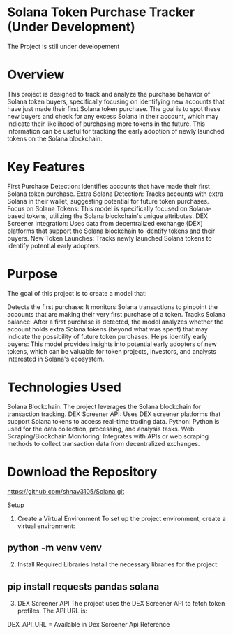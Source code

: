 # Solana Token Purchase Tracker (Under Development)
The Project is still under developement 

# Overview
This project is designed to track and analyze the purchase behavior of Solana token buyers, specifically focusing on identifying new accounts that have just made their first Solana token purchase. The goal is to spot these new buyers and check for any excess Solana in their account, which may indicate their likelihood of purchasing more tokens in the future. This information can be useful for tracking the early adoption of newly launched tokens on the Solana blockchain.

# Key Features
First Purchase Detection: Identifies accounts that have made their first Solana token purchase.
Extra Solana Detection: Tracks accounts with extra Solana in their wallet, suggesting potential for future token purchases.
Focus on Solana Tokens: This model is specifically focused on Solana-based tokens, utilizing the Solana blockchain's unique attributes.
DEX Screener Integration: Uses data from decentralized exchange (DEX) platforms that support the Solana blockchain to identify tokens and their buyers.
New Token Launches: Tracks newly launched Solana tokens to identify potential early adopters.

# Purpose
The goal of this project is to create a model that:

Detects the first purchase: It monitors Solana transactions to pinpoint the accounts that are making their very first purchase of a token.
Tracks Solana balance: After a first purchase is detected, the model analyzes whether the account holds extra Solana tokens (beyond what was spent) that may indicate the possibility of future token purchases.
Helps identify early buyers: This model provides insights into potential early adopters of new tokens, which can be valuable for token projects, investors, and analysts interested in Solana's ecosystem.

# Technologies Used
Solana Blockchain: The project leverages the Solana blockchain for transaction tracking.
DEX Screener API: Uses DEX screener platforms that support Solana tokens to access real-time trading data.
Python: Python is used for the data collection, processing, and analysis tasks.
Web Scraping/Blockchain Monitoring: Integrates with APIs or web scraping methods to collect transaction data from decentralized exchanges.


# Download the Repository  
https://github.com/shnav3105/Solana.git

Setup
1. Create a Virtual Environment
To set up the project environment, create a virtual environment:

python -m venv venv
--------------------------------------------

2. Install Required Libraries
Install the necessary libraries for the project:

pip install requests pandas solana
--------------------------------------------

3. DEX Screener API
The project uses the DEX Screener API to fetch token profiles. The API URL is:

DEX_API_URL = Available in Dex Screener Api Reference 

